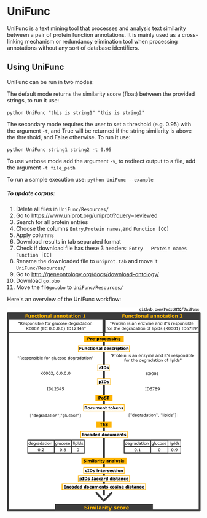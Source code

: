 # UniFunc

UniFunc is a text mining tool that processes and analysis text similarity between a pair of protein function annotations.
It is mainly used as a cross-linking mechanism or redundancy elimination tool when processing annotations without any sort of database identifiers.

## Using UniFunc
UniFunc can be run in two modes:


The default mode returns the similarity score (float) between the provided strings, to run it use:

`python UniFunc "this is string1" "this is string2"`

The secondary mode requires the user to set a threshold (e.g. 0.95) with the argument `-t`, and True will be returned if the string similarity is above the threshold, and False otherwise. To run it use:

`python UniFunc string1 string2 -t 0.95`

To use verbose mode add the argument `-v`, to redirect output to a file, add the argument `-t file_path`

To run a sample execution use: `python UniFunc --example`


##### To update corpus:
1. Delete all files in `UniFunc/Resources/`
2. Go to https://www.uniprot.org/uniprot/?query=reviewed 
3. Search for all protein entries
4. Choose the columns `Entry`,`Protein names`,and `Function [CC]`
5. Apply columns
6. Download results in tab separated format
7. Check if download file has these 3 headers: `Entry	Protein names	Function [CC]`
8. Rename the downloaded file to `uniprot.tab` and move it `UniFunc/Resources/`
9. Go to http://geneontology.org/docs/download-ontology/
10. Download `go.obo`
11. Move the file`go.obo` to `UniFunc/Resources/`


Here's an overview of the UniFunc workflow:


![overview](Images/overview.png)
